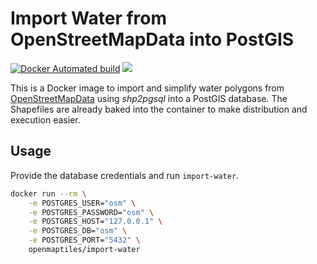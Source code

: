 # Import Water from OpenStreetMapData into PostGIS
[![Docker Automated build](https://img.shields.io/docker/automated/openmaptiles/import-osm.svg?maxAge=2592000)]() [![](https://images.microbadger.com/badges/image/openmaptiles/import-osm.svg)](https://microbadger.com/images/openmaptiles/import-osm)

This is a Docker image to import and simplify water polygons from [OpenStreetMapData](http://openstreetmapdata.com/) using *shp2pgsql* into a PostGIS database.
The Shapefiles are already baked into the container to make distribution and execution easier.

## Usage

Provide the database credentials and run `import-water`.

```bash
docker run --rm \
    -e POSTGRES_USER="osm" \
    -e POSTGRES_PASSWORD="osm" \
    -e POSTGRES_HOST="127.0.0.1" \
    -e POSTGRES_DB="osm" \
    -e POSTGRES_PORT="5432" \
    openmaptiles/import-water
```
